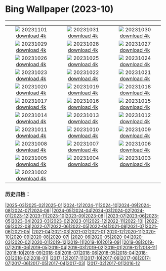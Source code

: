 # Bing Wallpaper (2023-10)
**************
| | | |
| :----: | :----: | :----: |
| ![](https://www.bing.com/th?id=OHR.HalloweenPorchAI_EN-US0776611565_1920x1080.jpg) 20231101 [download 4k](https://www.bing.com/th?id=OHR.HalloweenPorchAI_EN-US0776611565_UHD.jpg) | ![](https://www.bing.com/th?id=OHR.AutumnRaven_EN-US0686194098_1920x1080.jpg) 20231031 [download 4k](https://www.bing.com/th?id=OHR.AutumnRaven_EN-US0686194098_UHD.jpg) | ![](https://www.bing.com/th?id=OHR.SavannahSculpture_EN-US0375520303_1920x1080.jpg) 20231030 [download 4k](https://www.bing.com/th?id=OHR.SavannahSculpture_EN-US0375520303_UHD.jpg) |
| ![](https://www.bing.com/th?id=OHR.FiveWinds_EN-US0292788215_1920x1080.jpg) 20231029 [download 4k](https://www.bing.com/th?id=OHR.FiveWinds_EN-US0292788215_UHD.jpg) | ![](https://www.bing.com/th?id=OHR.OldBridgeSkye_EN-US0196189617_1920x1080.jpg) 20231028 [download 4k](https://www.bing.com/th?id=OHR.OldBridgeSkye_EN-US0196189617_UHD.jpg) | ![](https://www.bing.com/th?id=OHR.ViennaAutumn_EN-US0101367282_1920x1080.jpg) 20231027 [download 4k](https://www.bing.com/th?id=OHR.ViennaAutumn_EN-US0101367282_UHD.jpg) |
| ![](https://www.bing.com/th?id=OHR.GrandStaircase_EN-US9984560349_1920x1080.jpg) 20231026 [download 4k](https://www.bing.com/th?id=OHR.GrandStaircase_EN-US9984560349_UHD.jpg) | ![](https://www.bing.com/th?id=OHR.FuzerCastle_EN-US9918819618_1920x1080.jpg) 20231025 [download 4k](https://www.bing.com/th?id=OHR.FuzerCastle_EN-US9918819618_UHD.jpg) | ![](https://www.bing.com/th?id=OHR.PoconosMaze_EN-US4210947594_1920x1080.jpg) 20231024 [download 4k](https://www.bing.com/th?id=OHR.PoconosMaze_EN-US4210947594_UHD.jpg) |
| ![](https://www.bing.com/th?id=OHR.AstoriaBridge_EN-US9518437970_1920x1080.jpg) 20231023 [download 4k](https://www.bing.com/th?id=OHR.AstoriaBridge_EN-US9518437970_UHD.jpg) | ![](https://www.bing.com/th?id=OHR.PersepolisRelief_EN-US9435779068_1920x1080.jpg) 20231022 [download 4k](https://www.bing.com/th?id=OHR.PersepolisRelief_EN-US9435779068_UHD.jpg) | ![](https://www.bing.com/th?id=OHR.PygmySloth_EN-US9345280015_1920x1080.jpg) 20231021 [download 4k](https://www.bing.com/th?id=OHR.PygmySloth_EN-US9345280015_UHD.jpg) |
| ![](https://www.bing.com/th?id=OHR.WaterLilyVietnam_EN-US1552107370_1920x1080.jpg) 20231020 [download 4k](https://www.bing.com/th?id=OHR.WaterLilyVietnam_EN-US1552107370_UHD.jpg) | ![](https://www.bing.com/th?id=OHR.KodiakAlaska_EN-US1478138954_1920x1080.jpg) 20231019 [download 4k](https://www.bing.com/th?id=OHR.KodiakAlaska_EN-US1478138954_UHD.jpg) | ![](https://www.bing.com/th?id=OHR.SpreadsheetDay_EN-US1385391820_1920x1080.jpg) 20231018 [download 4k](https://www.bing.com/th?id=OHR.SpreadsheetDay_EN-US1385391820_UHD.jpg) |
| ![](https://www.bing.com/th?id=OHR.GoldenEnchantments_EN-US1308880623_1920x1080.jpg) 20231017 [download 4k](https://www.bing.com/th?id=OHR.GoldenEnchantments_EN-US1308880623_UHD.jpg) | ![](https://www.bing.com/th?id=OHR.AutumnHedgehog_EN-US1171311197_1920x1080.jpg) 20231016 [download 4k](https://www.bing.com/th?id=OHR.AutumnHedgehog_EN-US1171311197_UHD.jpg) | ![](https://www.bing.com/th?id=OHR.RingEclipse_EN-US1077107553_1920x1080.jpg) 20231015 [download 4k](https://www.bing.com/th?id=OHR.RingEclipse_EN-US1077107553_UHD.jpg) |
| ![](https://www.bing.com/th?id=OHR.ViesteItaly_EN-US0948108910_1920x1080.jpg) 20231014 [download 4k](https://www.bing.com/th?id=OHR.ViesteItaly_EN-US0948108910_UHD.jpg) | ![](https://www.bing.com/th?id=OHR.IdahoBarn_EN-US0098074838_1920x1080.jpg) 20231013 [download 4k](https://www.bing.com/th?id=OHR.IdahoBarn_EN-US0098074838_UHD.jpg) | ![](https://www.bing.com/th?id=OHR.JohnDayFossil_EN-US9957224234_1920x1080.jpg) 20231012 [download 4k](https://www.bing.com/th?id=OHR.JohnDayFossil_EN-US9957224234_UHD.jpg) |
| ![](https://www.bing.com/th?id=OHR.SoprisSunrise_EN-US9658915846_1920x1080.jpg) 20231011 [download 4k](https://www.bing.com/th?id=OHR.SoprisSunrise_EN-US9658915846_UHD.jpg) | ![](https://www.bing.com/th?id=OHR.FremontPetroglyph_EN-US9601526664_1920x1080.jpg) 20231010 [download 4k](https://www.bing.com/th?id=OHR.FremontPetroglyph_EN-US9601526664_UHD.jpg) | ![](https://www.bing.com/th?id=OHR.OctoClam_EN-US9467607669_1920x1080.jpg) 20231009 [download 4k](https://www.bing.com/th?id=OHR.OctoClam_EN-US9467607669_UHD.jpg) |
| ![](https://www.bing.com/th?id=OHR.GrizzlyFalls_EN-US9219501224_1920x1080.jpg) 20231008 [download 4k](https://www.bing.com/th?id=OHR.GrizzlyFalls_EN-US9219501224_UHD.jpg) | ![](https://www.bing.com/th?id=OHR.TaughannockFalls_EN-US8509030625_1920x1080.jpg) 20231007 [download 4k](https://www.bing.com/th?id=OHR.TaughannockFalls_EN-US8509030625_UHD.jpg) | ![](https://www.bing.com/th?id=OHR.GentooJump_EN-US3267430533_1920x1080.jpg) 20231006 [download 4k](https://www.bing.com/th?id=OHR.GentooJump_EN-US3267430533_UHD.jpg) |
| ![](https://www.bing.com/th?id=OHR.TarantulaNebula_EN-US3085335513_1920x1080.jpg) 20231005 [download 4k](https://www.bing.com/th?id=OHR.TarantulaNebula_EN-US3085335513_UHD.jpg) | ![](https://www.bing.com/th?id=OHR.WhitsundaySwirl_EN-US2946291997_1920x1080.jpg) 20231004 [download 4k](https://www.bing.com/th?id=OHR.WhitsundaySwirl_EN-US2946291997_UHD.jpg) | ![](https://www.bing.com/th?id=OHR.VuittonFoundation_EN-US2808914200_1920x1080.jpg) 20231003 [download 4k](https://www.bing.com/th?id=OHR.VuittonFoundation_EN-US2808914200_UHD.jpg) |
| ![](https://www.bing.com/th?id=OHR.LakeBledSunrise_EN-US2708574517_1920x1080.jpg) 20231002 [download 4k](https://www.bing.com/th?id=OHR.LakeBledSunrise_EN-US2708574517_UHD.jpg) |  |  |

### 历史归档：

|[2025-03](/2025-03/2025-03.md)|[2025-02](/2025-02/2025-02.md)|[2025-01](/2025-01/2025-01.md)|[2024-12](/2024-12/2024-12.md)|[2024-11](/2024-11/2024-11.md)|[2024-10](/2024-10/2024-10.md)|[2024-09](/2024-09/2024-09.md)|[2024-08](/2024-08/2024-08.md)|[2024-07](/2024-07/2024-07.md)|[2024-06](/2024-06/2024-06.md)|
|[2024-05](/2024-05/2024-05.md)|[2024-04](/2024-04/2024-04.md)|[2024-03](/2024-03/2024-03.md)|[2024-02](/2024-02/2024-02.md)|[2024-01](/2024-01/2024-01.md)|[2023-12](/2023-12/2023-12.md)|[2023-11](/2023-11/2023-11.md)|[2023-10](/2023-10/2023-10.md)|[2023-09](/2023-09/2023-09.md)|[2023-08](/2023-08/2023-08.md)|
|[2023-07](/2023-07/2023-07.md)|[2023-06](/2023-06/2023-06.md)|[2023-05](/2023-05/2023-05.md)|[2023-04](/2023-04/2023-04.md)|[2023-03](/2023-03/2023-03.md)|[2023-02](/2023-02/2023-02.md)|[2023-01](/2023-01/2023-01.md)|[2022-12](/2022-12/2022-12.md)|[2022-11](/2022-11/2022-11.md)|[2022-10](/2022-10/2022-10.md)|
|[2022-09](/2022-09/2022-09.md)|[2022-08](/2022-08/2022-08.md)|[2022-07](/2022-07/2022-07.md)|[2022-06](/2022-06/2022-06.md)|[2022-05](/2022-05/2022-05.md)|[2022-04](/2022-04/2022-04.md)|[2021-08](/2021-08/2021-08.md)|[2021-07](/2021-07/2021-07.md)|[2021-06](/2021-06/2021-06.md)|[2021-05](/2021-05/2021-05.md)|
|[2021-04](/2021-04/2021-04.md)|[2021-03](/2021-03/2021-03.md)|[2021-02](/2021-02/2021-02.md)|[2021-01](/2021-01/2021-01.md)|[2020-12](/2020-12/2020-12.md)|[2020-11](/2020-11/2020-11.md)|[2020-10](/2020-10/2020-10.md)|[2020-09](/2020-09/2020-09.md)|[2020-08](/2020-08/2020-08.md)|[2020-07](/2020-07/2020-07.md)|
|[2020-06](/2020-06/2020-06.md)|[2020-05](/2020-05/2020-05.md)|[2020-04](/2020-04/2020-04.md)|[2020-03](/2020-03/2020-03.md)|[2020-02](/2020-02/2020-02.md)|[2020-01](/2020-01/2020-01.md)|[2019-12](/2019-12/2019-12.md)|[2019-11](/2019-11/2019-11.md)|[2019-10](/2019-10/2019-10.md)|[2019-09](/2019-09/2019-09.md)|
|[2019-08](/2019-08/2019-08.md)|[2019-07](/2019-07/2019-07.md)|[2019-06](/2019-06/2019-06.md)|[2019-05](/2019-05/2019-05.md)|[2019-04](/2019-04/2019-04.md)|[2019-03](/2019-03/2019-03.md)|[2019-02](/2019-02/2019-02.md)|[2019-01](/2019-01/2019-01.md)|[2018-12](/2018-12/2018-12.md)|[2018-11](/2018-11/2018-11.md)|
|[2018-10](/2018-10/2018-10.md)|[2018-09](/2018-09/2018-09.md)|[2018-08](/2018-08/2018-08.md)|[2018-07](/2018-07/2018-07.md)|[2018-06](/2018-06/2018-06.md)|[2018-05](/2018-05/2018-05.md)|[2018-04](/2018-04/2018-04.md)|[2018-03](/2018-03/2018-03.md)|[2018-02](/2018-02/2018-02.md)|[2018-01](/2018-01/2018-01.md)|
|[2017-12](/2017-12/2017-12.md)|[2017-11](/2017-11/2017-11.md)|[2017-10](/2017-10/2017-10.md)|[2017-09](/2017-09/2017-09.md)|[2017-08](/2017-08/2017-08.md)|[2017-07](/2017-07/2017-07.md)|[2017-06](/2017-06/2017-06.md)|[2017-05](/2017-05/2017-05.md)|[2017-04](/2017-04/2017-04.md)|[2017-03](/2017-03/2017-03.md)|
|[2017-02](/2017-02/2017-02.md)|[2017-01](/2017-01/2017-01.md)|[2016-12](/2016-12/2016-12.md)
